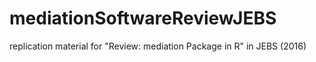 # mediationSoftwareReviewJEBS
replication material for "Review: mediation Package in R" in JEBS (2016)
